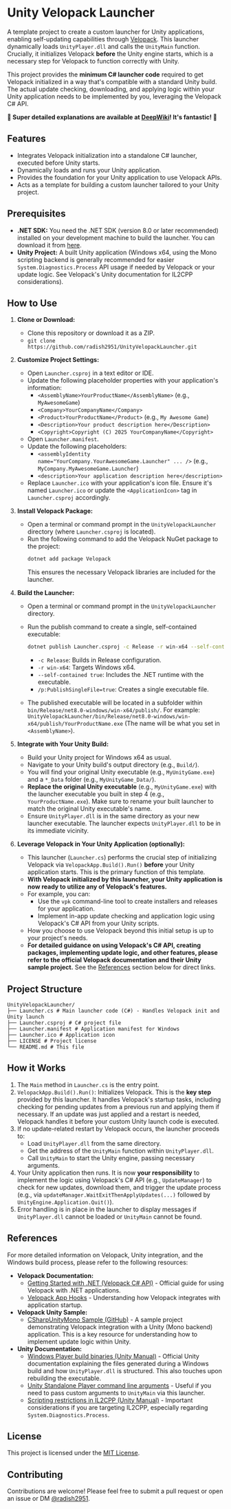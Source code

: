 # Unity Velopack Launcher

A template project to create a custom launcher for Unity applications, enabling self-updating capabilities through [Velopack](https://velopack.io/). This launcher dynamically loads `UnityPlayer.dll` and calls the `UnityMain` function. Crucially, it initializes Velopack **before** the Unity engine starts, which is a necessary step for Velopack to function correctly with Unity.

This project provides the **minimum C# launcher code** required to get Velopack initialized in a way that's compatible with a standard Unity build. The actual update checking, downloading, and applying logic within your Unity application needs to be implemented by you, leveraging the Velopack C# API.

**🚀 Super detailed explanations are available at [DeepWiki](https://deepwiki.com/radish2951/UnityVelopackLauncher)! It's fantastic! 🚀**

## Features

*   Integrates Velopack initialization into a standalone C# launcher, executed before Unity starts.
*   Dynamically loads and runs your Unity application.
*   Provides the foundation for your Unity application to use Velopack APIs.
*   Acts as a template for building a custom launcher tailored to your Unity project.

## Prerequisites

*   **.NET SDK:** You need the .NET SDK (version 8.0 or later recommended) installed on your development machine to build the launcher. You can download it from [here](https://dotnet.microsoft.com/download).
*   **Unity Project:** A built Unity application (Windows x64, using the Mono scripting backend is generally recommended for easier `System.Diagnostics.Process` API usage if needed by Velopack or your update logic. See Velopack's Unity documentation for IL2CPP considerations).

## How to Use

1.  **Clone or Download:**
    *   Clone this repository or download it as a ZIP.
    *   `git clone https://github.com/radish2951/UnityVelopackLauncher.git`

2.  **Customize Project Settings:**
    *   Open `Launcher.csproj` in a text editor or IDE.
    *   Update the following placeholder properties with your application's information:
        *   `<AssemblyName>YourProductName</AssemblyName>` (e.g., `MyAwesomeGame`)
        *   `<Company>YourCompanyName</Company>`
        *   `<Product>YourProductName</Product>` (e.g., `My Awesome Game`)
        *   `<Description>Your product description here</Description>`
        *   `<Copyright>Copyright (C) 2025 YourCompanyName</Copyright>`
    *   Open `Launcher.manifest`.
    *   Update the following placeholders:
        *   `<assemblyIdentity name="YourCompany.YourAwesomeGame.Launcher" ... />` (e.g., `MyCompany.MyAwesomeGame.Launcher`)
        *   `<description>Your application description here</description>`
    *   Replace `Launcher.ico` with your application's icon file. Ensure it's named `Launcher.ico` or update the `<ApplicationIcon>` tag in `Launcher.csproj` accordingly.

3.  **Install Velopack Package:**
    *   Open a terminal or command prompt in the `UnityVelopackLauncher` directory (where `Launcher.csproj` is located).
    *   Run the following command to add the Velopack NuGet package to the project:
        ```bash
        dotnet add package Velopack
        ```
        This ensures the necessary Velopack libraries are included for the launcher.

4.  **Build the Launcher:**
    *   Open a terminal or command prompt in the `UnityVelopackLauncher` directory.
    *   Run the publish command to create a single, self-contained executable:
        ```bash
        dotnet publish Launcher.csproj -c Release -r win-x64 --self-contained true /p:PublishSingleFile=true
        ```
        *   `-c Release`: Builds in Release configuration.
        *   `-r win-x64`: Targets Windows x64.
        *   `--self-contained true`: Includes the .NET runtime with the executable.
        *   `/p:PublishSingleFile=true`: Creates a single executable file.

    *   The published executable will be located in a subfolder within `bin/Release/net8.0-windows/win-x64/publish/`. For example:
        `UnityVelopackLauncher/bin/Release/net8.0-windows/win-x64/publish/YourProductName.exe` (The name will be what you set in `<AssemblyName>`).

5.  **Integrate with Your Unity Build:**
    *   Build your Unity project for Windows x64 as usual.
    *   Navigate to your Unity build's output directory (e.g., `Build/`).
    *   You will find your original Unity executable (e.g., `MyUnityGame.exe`) and a `*_Data` folder (e.g., `MyUnityGame_Data/`).
    *   **Replace the original Unity executable** (e.g., `MyUnityGame.exe`) with the launcher executable you built in step 4 (e.g., `YourProductName.exe`). Make sure to rename your built launcher to match the original Unity executable's name.
    *   Ensure `UnityPlayer.dll` is in the same directory as your new launcher executable. The launcher expects `UnityPlayer.dll` to be in its immediate vicinity.

6.  **Leverage Velopack in Your Unity Application (optionally):**
    *   This launcher (`Launcher.cs`) performs the crucial step of initializing Velopack via `VelopackApp.Build().Run()` **before** your Unity application starts. This is the primary function of this template.
    *   **With Velopack initialized by this launcher, your Unity application is now ready to utilize any of Velopack's features.**
    *   For example, you can:
        *   Use the `vpk` command-line tool to create installers and releases for your application.
        *   Implement in-app update checking and application logic using Velopack's C# API from your Unity scripts.
    *   How you choose to use Velopack beyond this initial setup is up to your project's needs.
    *   **For detailed guidance on using Velopack's C# API, creating packages, implementing update logic, and other features, please refer to the official Velopack documentation and their Unity sample project.** See the [References](#references) section below for direct links.

## Project Structure

```
UnityVelopackLauncher/
├── Launcher.cs # Main launcher code (C#) - Handles Velopack init and Unity launch
├── Launcher.csproj # C# project file
├── Launcher.manifest # Application manifest for Windows
├── Launcher.ico # Application icon
├── LICENSE # Project license
└── README.md # This file
```

## How it Works

1.  The `Main` method in `Launcher.cs` is the entry point.
2.  `VelopackApp.Build().Run()`: Initializes Velopack. This is the **key step** provided by this launcher. It handles Velopack's startup tasks, including checking for pending updates from a previous run and applying them if necessary. If an update was just applied and a restart is needed, Velopack handles it before your custom Unity launch code is executed.
3.  If no update-related restart by Velopack occurs, the launcher proceeds to:
    *   Load `UnityPlayer.dll` from the same directory.
    *   Get the address of the `UnityMain` function within `UnityPlayer.dll`.
    *   Call `UnityMain` to start the Unity engine, passing necessary arguments.
4.  Your Unity application then runs. It is now **your responsibility** to implement the logic using Velopack's C# API (e.g., `UpdateManager`) to check for new updates, download them, and trigger the update process (e.g., via `updateManager.WaitExitThenApplyUpdates(...)` followed by `UnityEngine.Application.Quit()`).
5.  Error handling is in place in the launcher to display messages if `UnityPlayer.dll` cannot be loaded or `UnityMain` cannot be found.

## References

For more detailed information on Velopack, Unity integration, and the Windows build process, please refer to the following resources:

*   **Velopack Documentation:**
    *   [Getting Started with .NET (Velopack C# API)](https://docs.velopack.io/getting-started/csharp) - Official guide for using Velopack with .NET applications.
    *   [Velopack App Hooks](https://docs.velopack.io/integrating/hooks) - Understanding how Velopack integrates with application startup.
*   **Velopack Unity Sample:**
    *   [CSharpUnityMono Sample (GitHub)](https://github.com/velopack/velopack/tree/develop/samples/CSharpUnityMono) - A sample project demonstrating Velopack integration with a Unity (Mono backend) application. This is a key resource for understanding how to implement update logic within Unity.
*   **Unity Documentation:**
    *   [Windows Player build binaries (Unity Manual)](https://docs.unity3d.com/Manual/WindowsStandaloneBinaries.html) - Official Unity documentation explaining the files generated during a Windows build and how `UnityPlayer.dll` is structured. This also touches upon rebuilding the executable.
    *   [Unity Standalone Player command line arguments](https://docs.unity3d.com/Manual/PlayerCommandLineArguments.html) - Useful if you need to pass custom arguments to `UnityMain` via this launcher.
    *   [Scripting restrictions in IL2CPP (Unity Manual)](https://docs.unity3d.com/Manual/scripting-restrictions.html) - Important considerations if you are targeting IL2CPP, especially regarding `System.Diagnostics.Process`.

## License

This project is licensed under the [MIT License](LICENSE).

## Contributing

Contributions are welcome! Please feel free to submit a pull request or open an issue or DM [@radish2951](https://x.com/radish2951).
